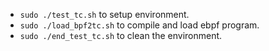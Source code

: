 


* `sudo ./test_tc.sh` to setup environment.
* `sudo ./load_bpf2tc.sh` to compile and load ebpf program.
* `sudo ./end_test_tc.sh` to clean the environment.
